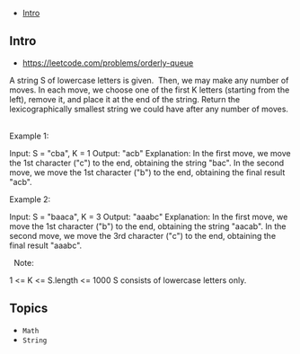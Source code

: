- [Intro](#intro)

## Intro

- https://leetcode.com/problems/orderly-queue

A string S of lowercase letters is given.  Then, we may make any number of moves.
In each move, we choose one of the first K letters (starting from the left), remove it, and place it at the end of the string.
Return the lexicographically smallest string we could have after any number of moves.
 

Example 1:

Input: S = "cba", K = 1
Output: "acb"
Explanation: 
In the first move, we move the 1st character ("c") to the end, obtaining the string "bac".
In the second move, we move the 1st character ("b") to the end, obtaining the final result "acb".


Example 2:

Input: S = "baaca", K = 3
Output: "aaabc"
Explanation: 
In the first move, we move the 1st character ("b") to the end, obtaining the string "aacab".
In the second move, we move the 3rd character ("c") to the end, obtaining the final result "aaabc".

 
Note:

1 <= K <= S.length <= 1000
S consists of lowercase letters only.





## Topics

- `Math`
- `String`



